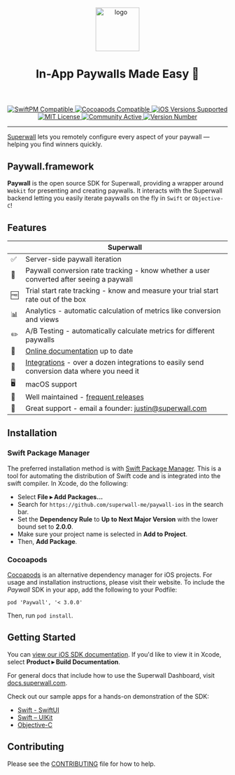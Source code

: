 <p align="center">
  <br />
  <img src=https://user-images.githubusercontent.com/3296904/158817914-144c66d0-572d-43a4-9d47-d7d0b711c6d7.png alt="logo" height="100px" />
  <h3 style="font-size:26" align="center">In-App Paywalls Made Easy 💸</h3>
  <br />
</p>

<p align="center">
  <a href="https://docs.superwall.com/docs/installation-via-spm">
    <img src="https://img.shields.io/badge/SwiftPM-Compatible-orange" alt="SwiftPM Compatible">
  </a>
  <a href="https://docs.superwall.com/docs/installation-via-cocoapods">
    <img src="https://img.shields.io/badge/pod-compatible-informational" alt="Cocoapods Compatible">
  </a>
  <a href="https://superwall.com/">
    <img src="https://img.shields.io/badge/ios%20version-%3E%3D%2011.2-blueviolet" alt="iOS Versions Supported">
  </a>
  <a href="https://github.com/superwall-me/paywall-ios/blob/master/LICENSE">
    <img src="https://img.shields.io/badge/license-MIT-green/" alt="MIT License">
  </a>
  <a href="https://superwall.com/">
    <img src="https://img.shields.io/badge/community-active-9cf" alt="Community Active">
  </a>
  <a href="https://superwall.com/">
    <img src="https://img.shields.io/github/v/tag/superwall-me/paywall-ios" alt="Version Number">
  </a>
</p>

----------------

[Superwall](https://superwall.com/) lets you remotely configure every aspect of your paywall — helping you find winners quickly.

## Paywall.framework

**Paywall** is the open source SDK for Superwall, providing a wrapper around `Webkit` for presenting and creating paywalls. It interacts with the Superwall backend letting you easily iterate paywalls on the fly in `Swift` or `Objective-C`!

## Features
|   | Superwall |
| --- | --- |
✅ | Server-side paywall iteration
🎯 | Paywall conversion rate tracking - know whether a user converted after seeing a paywall
🆓 | Trial start rate tracking - know and measure your trial start rate out of the box
📊 | Analytics - automatic calculation of metrics like conversion and views
✏️ | A/B Testing - automatically calculate metrics for different paywalls
📝 | [Online documentation](https://docs.superwall.com/docs) up to date
🔀 | [Integrations](https://docs.superwall.com/docs) - over a dozen integrations to easily send conversion data where you need it
🖥 | macOS support
💯 | Well maintained - [frequent releases](https://github.com/superwall-me/paywall-ios/releases)
📮 | Great support - email a founder: justin@superwall.com

## Installation

### Swift Package Manager

The preferred installation method is with [Swift Package Manager](https://swift.org/package-manager/). This is a tool for automating the distribution of Swift code and is integrated into the swift compiler. In Xcode, do the following:

- Select **File ▸ Add Packages...**
- Search for `https://github.com/superwall-me/paywall-ios` in the search bar.
- Set the **Dependency Rule** to **Up to Next Major Version** with the lower bound set to **2.0.0**.
- Make sure your project name is selected in **Add to Project**.
- Then, **Add Package**.

### Cocoapods

[Cocoapods](https://cocoapods.org) is an alternative dependency manager for iOS projects. For usage and installation instructions, please visit their website.
To include the *Paywall* SDK in your app, add the following to your Podfile:

```
pod 'Paywall', '< 3.0.0'
```

Then, run `pod install`.

## Getting Started

You can [view our iOS SDK documentation](https://sdk.superwall.me/documentation/paywall/). If you'd like to view it in Xcode, select **Product ▸ Build Documentation**.

For general docs that include how to use the Superwall Dashboard, visit [docs.superwall.com](https://docs.superwall.com/docs).

Check out our sample apps for a hands-on demonstration of the SDK:

- [Swift - SwiftUI](Example)
- [Swift – UIKit](https://github.com/superwall-me/superwallQuickStart)
- [Objective-C](https://github.com/superwall-me/SuperwallQuickstartObjectiveC)

<!-- ➡️ | [Webhooks](https://docs.superwall.com/docs/webhooks) - enhanced server-to-server communication with events for purchases, renewals, cancellations, and more -->

## Contributing

Please see the [CONTRIBUTING](.github/CONTRIBUTING.md) file for how to help.
